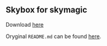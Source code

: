 ## Skybox for skymagic

Download [here](https://github.com/koliwbr/skymagic-skybox/archive/refs/heads/main.zip)

Oryginal `README.md` can be found [here](README-org.md).
